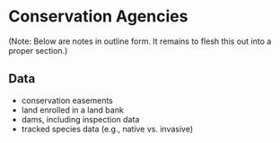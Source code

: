 # Conservation Agencies

(Note: Below are notes in outline form. It remains to flesh this out into a proper section.)

## Data

* conservation easements
* land enrolled in a land bank
* dams, including inspection data
* tracked species data (e.g., native vs. invasive)

